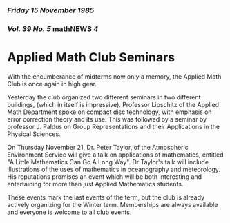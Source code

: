 ### *Friday 15 November 1985*
### *Vol. 39 No. 5* **mathNEWS**  *4*
# Applied Math Club Seminars
With the encumberance of midterms now only a memory, the Applied Math Club is once again in high gear.

Yesterday the club organized two different seminars in two different buildings, (which in itself is impressive). Professor Lipschitz of the Applied Math Department spoke on compact disc technology, with emphasis on error correction theory and its use. This was followed by a seminar by professor J. Paldus on Group Representations and their Applications in the Physical Sciences.

On Thursday November 21, Dr. Peter Taylor, of the Atmospheric Environment Service will give a talk on applications of mathematics, entitled "A Little Mathematics Can Go A Long Way". Dr Taylor's talk will include illustrations of the uses of mathematics in oceanography and meteorology. His reputations promises an event which will be both interesting and entertaining for more than just Applied Mathematics students.

These events mark the last events of the term, but the club is already actively organizing for the Winter term. Memberships are always available and everyone is welcome to all club events.
